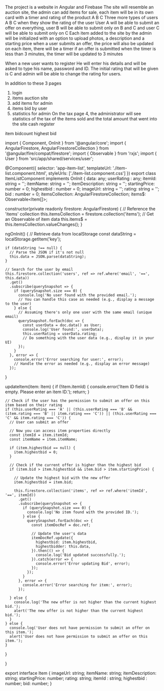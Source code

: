 The project is a website in Angular and Firebase
The site will resemble an auction site, the admin can add items for sale, each item will be in its own card with a timer and rating of the product A B C
Three more types of users A B C when they show the rating of the user
User A will be able to submit an offer on everything, user B will be able to submit only on B and C and user C will be able to submit only on C
Each item added to the site by the admin will be initialized with an option to upload photos, a description and a starting price when a user submits an offer, the price will also be updated on each item, there will be a timer if an offer is submitted when the timer is less than 3 minutes, the timer will be updated to 3 minutes


When a new user wants to register
He will enter his details and will be asked to type his name, password and ID. The initial rating that will be given is C and admin will be able to change the rating for users.

In addition to these 3 pages
1. login
2. items auction site
3. add items for admin
3. items bid by user
4. statistics for admin
On the tax page 4, the administrator will see statistics of the tax of the items sold and the total amount that went into the site cash register



item 
    bidcount
    highest bid



import { Component, OnInit } from '@angular/core';
import { AngularFirestore, AngularFirestoreCollection } from '@angular/fire/compat/firestore';
import { Observable } from 'rxjs';
import { User } from 'src/app/shared/services/user';

@Component({
  selector: 'app-item-list',
  templateUrl: './item-list.component.html',
  styleUrls: ['./item-list.component.css']
})
export class ItemListComponent implements OnInit {
  data: any;
  userRating : any;
  itemId: string = '';
  itemName: string = '';
  itemDescription: string = '';
  startingPrice: number = 0;
  highestbid : number = 0;
  imageUrl: string = '';
  rating: string = '';
  bid : number = 0;
  itemsCollection: AngularFirestoreCollection<Item>;
  items$: Observable<Item[]>;

  constructor(private readonly firestore: AngularFirestore) {
    // Reference the 'items' collection
    this.itemsCollection = firestore.collection<Item>('items');
    // Get an Observable of item data
    this.items$ = this.itemsCollection.valueChanges();
  }

  ngOnInit() {
    // Retrieve data from localStorage
    const dataString = localStorage.getItem('key');
  
    if (dataString !== null) {
      // Parse the JSON if it's not null
      this.data = JSON.parse(dataString);
    }

    // Search for the user by email
    this.firestore.collection('users', ref => ref.where('email', '==', this.data))
      .get()
      .subscribe(querySnapshot => {
        if (querySnapshot.size === 0) {
          console.log('No user found with the provided email.');
          // You can handle this case as needed (e.g., display a message to the user)
        } else {
          // Assuming there's only one user with the same email (unique email)
          querySnapshot.forEach(doc => {
            const userData = doc.data() as User;
            console.log('User found:', userData);
            this.userRating = userData.rating;
            // Do something with the user data (e.g., display it in your UI)
          });
        }
      }, error => {
        console.error('Error searching for user:', error);
        // Handle the error as needed (e.g., display an error message)
      });
  }


  updateItem(item: Item) {
    if (!item.itemId) {
      console.error('Item ID field is empty. Please enter an item ID.');
      return;
    }
  
    // Check if the user has the permission to submit an offer on this item based on their rating
    if (this.userRating === 'A' || (this.userRating === 'B' && (item.rating === 'B' || item.rating === 'C')) || (this.userRating === 'C' && item.rating === 'C')) {
      // User can submit an offer
  
      // Now you can access item properties directly
      const itemId = item.itemId;
      const itemName = item.itemName;
  
      if (item.highestbid == null) {
        item.highestbid = 0;
      }
  
      // Check if the current offer is higher than the highest bid
      if (item.bid > item.highestbid && item.bid > item.startingPrice) {
  
        // Update the highest bid with the new offer
        item.highestbid = item.bid;
  
        this.firestore.collection('items', ref => ref.where('itemId', '==', itemId))
          .get()
          .subscribe(querySnapshot => {
            if (querySnapshot.size === 0) {
              console.log('No item found with the provided ID.');
            } else {
              querySnapshot.forEach(doc => {
                const itemDocRef = doc.ref;
  
                // Update the user's data
                itemDocRef.update({
                  highestbid: item.highestbid,
                  highestbidder: this.data,
                }).then(() => {
                  console.log('Bid updated successfully.');
                }).catch(error => {
                  console.error('Error updating Bid', error);
                });
              });
            }
          }, error => {
            console.error('Error searching for item:', error);
          });
  
      } else {
        console.log('The new offer is not higher than the current highest bid.');
        alert('The new offer is not higher than the current highest bid.');
      }
    } else {
      console.log('User does not have permission to submit an offer on this item.');
      alert('User does not have permission to submit an offer on this item.');
    }
  }
  
}

export interface Item {
  imageUrl: string;
  itemName: string;
  itemDescription: string;
  startingPrice: number;
  rating: string;
  itemId : string;
  highestbid : number;
  bid: number;
}
